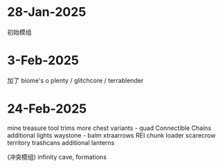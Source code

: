 # 28-Jan-2025
初始模组

# 3-Feb-2025
加了 biome's o plenty / glitchcore / terrablender

# 24-Feb-2025
mine treasure
tool trims
more chest variants - quad
Connectible Chains
additional lights
waystone - balm
xtraarrows
REI
chunk loader
scarecrow territory
trashcans
additional lanterns

(冲突模组) infinity cave, formations